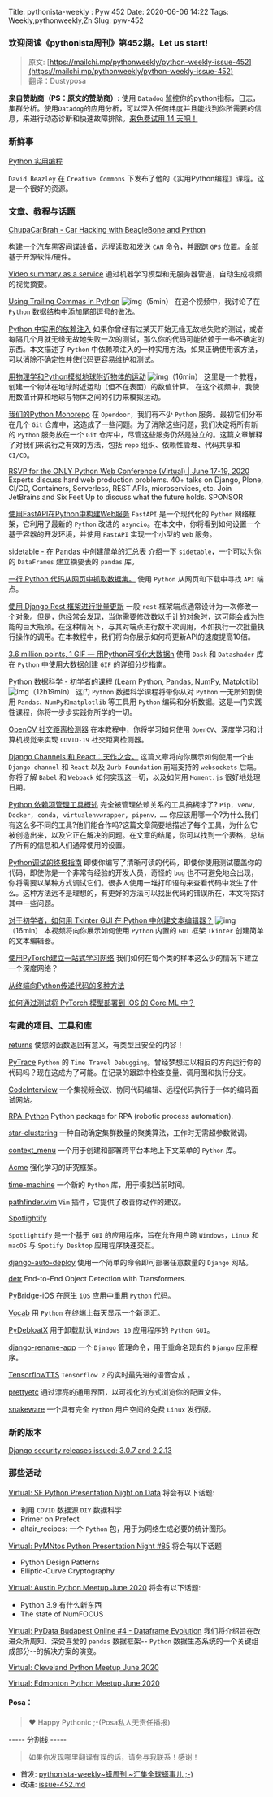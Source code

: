 Title: pythonista-weekly : Pyw 452
Date: 2020-06-06 14:22
Tags: Weekly,pythonweekly,Zh 
Slug: pyw-452

### 欢迎阅读《pythonista周刊》第452期。Let us start!


>原文: [https://mailchi.mp/pythonweekly/python-weekly-issue-452](https://mailchi.mp/pythonweekly/python-weekly-issue-452)  
>翻译：Dustyposa

**来自赞助商（PS：原文的赞助商）:**
使用 `Datadog` 监控你的python指标，日志，集群分析。使用`Datadog`的应用分析，可以深入任何纬度并且能找到你所需要的信息，来进行动态诊断和快速故障排除。[来免费试用 14 天吧！](https://www.datadoghq.com/dg/apm/python-troubleshooting/?utm_source=Advertisement&utm_medium=Advertisement&utm_campaign=PythonWeekly-Troubleshooting)

### 新鲜事

[Python 实用编程](https://dabeaz-course.github.io/practical-python/Notes/Contents)

`David Beazley` 在 `Creative Commons` 下发布了他的《实用Python编程》课程。这是一个很好的资源。

### 文章、教程与话题


[ChupaCarBrah - Car Hacking with BeagleBone and Python](https://www.hackster.io/sacchet/chupacarbrah-car-hacking-with-beaglebone-and-python-18f137)

构建一个汽车黑客间谍设备，远程读取和发送 `CAN` 命令，并跟踪 `GPS` 位置。全部基于开源软件/硬件。

[Video summary as a service](https://github.com/PicardParis/cherry-on-py)
通过机器学习模型和无服务器管道，自动生成视频的视觉摘要。

[Using Trailing Commas in Python](https://www.youtube.com/watch?v=2ct_kO3mCDc) ![img](https://mcusercontent.com/e2e180baf855ac797ef407fc7/images/af76283a-6e65-436c-967a-900427cf6399.png)（5min）
在这个视频中，我讨论了在 `Python` 数据结构中添加尾部逗号的做法。

[Python 中实用的依赖注入](https://hakibenita.com/python-dependency-injection) 
如果你曾经有过某天开始无缘无故地失败的测试，或者每隔几个月就无缘无故地失败一次的测试，那么你的代码可能依赖于一些不确定的东西。本文描述了 `Python` 中依赖项注入的一种实用方法，如果正确使用该方法，可以消除不确定性并使代码更容易维护和测试。

[用物理学和Python模拟地球附近物体的运动](https://www.youtube.com/watch?v=XOASDzIzJg8) ![img](https://mcusercontent.com/e2e180baf855ac797ef407fc7/images/af76283a-6e65-436c-967a-900427cf6399.png)（16min）
这里是一个教程，创建一个物体在地球附近运动（但不在表面）的数值计算。 在这个视频中，我使用数值计算和地球与物体之间的引力来模拟运动。

[我们的Python Monorepo](https://t.co/4JxPlEHhbU)
在 `Opendoor`，我们有不少 `Python` 服务。最初它们分布在几个 `Git` 仓库中，这造成了一些问题。为了消除这些问题，我们决定将所有新的 `Python` 服务放在一个 `Git` 仓库中，尽管这些服务仍然是独立的。这篇文章解释了对我们来说行之有效的方法，包括 `repo` 组织、依赖性管理、代码共享和 `CI/CD`。

[RSVP for the ONLY Python Web Conference (Virtual) | June 17-19, 2020](https://pythonwebconference.com/) 
Experts discuss hard web production problems. 40+ talks on Django, Plone, CI/CD, Containers, Serverless, REST APIs, microservices, etc. Join JetBrains and Six Feet Up to discuss what the future holds. SPONSOR

[使用FastAPI在Python中构建Web服务](https://fedoramagazine.org/use-fastapi-to-build-web-services-in-python/)
`FastAPI` 是一个现代化的 `Python` 网络框架，它利用了最新的 `Python` 改进的 `asyncio`。在本文中，你将看到如何设置一个基于容器的开发环境，并使用 `FastAPI` 实现一个小型的 `web` 服务。

[sidetable - 在 Pandas 中创建简单的汇总表](https://pbpython.com/sidetable.html)
介绍一下 `sidetable`，一个可以为你的 `DataFrames` 建立摘要表的 `pandas` 库。

[一行 Python 代码从网页中抓取数据集。](https://t.co/kq9Uffu80R)
使用 `Python` 从网页和下载中寻找 `API` 端点。

[使用 Django Rest 框架进行批量更新](https://t.co/TPJOxdR1rG) 
一般 `rest` 框架端点通常设计为一次修改一个对象。但是，你经常会发现，当你需要修改数以千计的对象时，这可能会成为性能的巨大瓶颈。在这种情况下，与其对端点进行数千次调用，不如执行一次批量执行操作的调用。在本教程中，我们将向你展示如何将更新API的速度提高10倍。

[3.6 million points, 1 GIF — 用Python可视化大数据n](https://t.co/dr4PwI9h7Z)
使用 `Dask` 和 `Datashader` 库在 `Python` 中使用大数据创建 `GIF` 的详细分步指南。

[Python 数据科学 - 初学者的课程 (Learn Python, Pandas, NumPy, Matplotlib)](https://www.youtube.com/watch?v=LHBE6Q9XlzI) ![img](https://mcusercontent.com/e2e180baf855ac797ef407fc7/images/af76283a-6e65-436c-967a-900427cf6399.png)（12h19min）
这门 `Python` 数据科学课程将带你从对 `Python` 一无所知到使用 `Pandas、NumPy和matplotlib` 等工具用 `Python` 编码和分析数据。这是一门实践性课程，你将一步步实践你所学的一切。

[OpenCV 社交距离检测器](https://www.pyimagesearch.com/2020/06/01/opencv-social-distancing-detector/)
在本教程中，你将学习如何使用 `OpenCV`、深度学习和计算机视觉来实现 `COVID-19` 社交距离检测器。

[Django Channels 和 React：天作之合。](https://www.fullstackdjango.com/post/django-channels-and-react-a-match-made-in-heaven)
这篇文章将向你展示如何使用一个由 `Django channel` 和 `React` 以及 `Zurb Foundation` 前端支持的 `websockets` 后端。你将了解 `Babel` 和 `Webpack` 如何实现这一切，以及如何用 `Moment.js` 很好地处理日期。

[Python 依赖项管理工具概述](https://modelpredict.com/python-dependency-management-tools)
完全被管理依赖关系的工具搞糊涂了? `Pip, venv, Docker, conda, virtualenvwrapper, pipenv，……` 你应该用哪一个?为什么我们有这么多不同的工具?他们能合作吗?这篇文章简要地描述了每个工具，为什么它被创造出来，以及它正在解决的问题。在文章的结尾，你可以找到一个表格，总结了所有的信息和人们通常使用的设置。

[Python调试的终极指南](https://martinheinz.dev/blog/24)
即使你编写了清晰可读的代码，即使你使用测试覆盖你的代码，即使你是一个非常有经验的开发人员，奇怪的 `bug` 也不可避免地会出现，你将需要以某种方式调试它们。很多人使用一堆打印语句来查看代码中发生了什么。这种方法远不是理想的，有更好的方法可以找出代码的错误所在，本文将探讨其中一些问题。

[对于初学者，如何用 Tkinter GUI 在 Python 中创建文本编辑器？](https://www.youtube.com/watch?v=qK41OKaJz4k) ![img](https://mcusercontent.com/e2e180baf855ac797ef407fc7/images/af76283a-6e65-436c-967a-900427cf6399.png)（16min）
本视频将向你展示如何使用 `Python` 内置的 `GUI` 框架 `Tkinter` 创建简单的文本编辑器。

[使用PyTorch建立一站式学习网络](https://t.co/VzSRAiIyjR)
我们如何在每个类的样本这么少的情况下建立一个深度网络？

[从终端向Python传递代码的多种方法](https://snarky.ca/the-many-ways-to-pass-code-to-python-from-the-terminal/)

[如何通过测试将 PyTorch 模型部署到 iOS 的 Core ML 中？](http://www.ml-illustrated.com/2020/05/25/run-pytorch-models-on-ios-with-coreml.html)



### 有趣的项目、工具和库

[returns](https://github.com/dry-python/returns)
使您的函数返回有意义，有类型且安全的内容！

[PyTrace](https://pytrace.com/)
`Python` 的 `Time Travel Debugging`。曾经梦想过以相反的方向运行你的代码吗？现在这成为了可能。在记录的跟踪中检查变量、调用图和执行分支。

[CodeInterview](https://codeinterview.netlify.app/)
一个集视频会议、协同代码编辑、远程代码执行于一体的编码面试网站。

[RPA-Python](https://github.com/tebelorg/RPA-Python)
Python package for RPA (robotic process automation).

[star-clustering](https://github.com/josephius/star-clustering)
一种自动确定集群数量的聚类算法，工作时无需超参数微调。

[context_menu](https://github.com/saleguas/context_menu)
一个用于创建和部署跨平台本地上下文菜单的 `Python` 库。

[Acme](https://github.com/deepmind/acme)
强化学习的研究框架。

[time-machine](https://github.com/adamchainz/time-machine)
一个新的  `Python` 库，用于模拟当前时间。

[pathfinder.vim](https://github.com/AlphaMycelium/pathfinder.vim)
`Vim` 插件，它提供了改善你动作的建议。

[Spotlightify](https://github.com/spotlightify/spotlightify)

`Spotlightify` 是一个基于 `GUI` 的应用程序，旨在允许用户跨 `Windows`，`Linux` 和 `macOS` 与 `Spotify Desktop` 应用程序快速交互。

[django-auto-deploy](https://github.com/jdbit/django-auto-deploy)
使用一个简单的命令即可部署任意数量的 `Django` 网站。

[detr](https://github.com/facebookresearch/detr)
End-to-End Object Detection with Transformers.

[PyBridge-iOS](https://github.com/joaoventura/pybridge-ios)
在原生 `iOS` 应用中重用 `Python` 代码。

[Vocab](https://github.com/itstommi/Vocab)
用 `Python` 在终端上每天显示一个新词汇。

[PyDebloatX](https://github.com/Teraskull/PyDebloatX)
用于卸载默认 `Windows 10` 应用程序的 `Python GUI`。

[django-rename-app](https://github.com/odwyersoftware/django-rename-app)
一个 `Django` 管理命令，用于重命名现有的 `Django` 应用程序。

[TensorflowTTS](https://github.com/dathudeptrai/TensorflowTTS)
`Tensorflow 2` 的实时最先进的语音合成 。

[prettyetc](https://gitlab.com/prettyetc/prettyetc)
通过漂亮的通用界面，以可视化的方式浏览你的配置文件。

[snakeware](https://github.com/joshiemoore/snakeware)
一个具有完全 `Python` 用户空间的免费 `Linux` 发行版。

### 新的版本

[Django security releases issued: 3.0.7 and 2.2.13](https://www.djangoproject.com/weblog/2020/jun/03/security-releases/)



### 那些活动

[Virtual: SF Python Presentation Night on Data](https://www.meetup.com/sfpython/events/xkwxvqybcjbnb/)
将会有以下话题:

- 利用 `COVID` 数据源 `DIY` 数据科学 
- Primer on Prefect
- altair_recipes: 一个 `Python` 包，用于为网络生成必要的统计图形。


[Virtual: PyMNtos Python Presentation Night #85](https://www.meetup.com/PyMNtos-Twin-Cities-Python-User-Group/events/271047663/)
将会有以下话题

- Python Design Patterns
- Elliptic-Curve Cryptography


[Virtual: Austin Python Meetup June 2020](https://www.meetup.com/austinpython/events/lgrbmqybcjbnb/)
将会有以下话题:

- Python 3.9 有什么新东西
- The state of NumFOCUS


[Virtual: PyData Budapest Online #4 - Dataframe Evolution](https://www.meetup.com/PyData-Budapest/events/270866392/)
我们将介绍旨在改进众所周知、深受喜爱的 `pandas` 数据框架-- `Python` 数据生态系统的一个关键组成部分--的解决方案的演变。

[Virtual: Cleveland Python Meetup June 2020](https://www.meetup.com/Cleveland-Area-Python-Interest-Group/events/dnqfsrybcjblb/)

[Virtual: Edmonton Python Meetup June 2020](https://www.meetup.com/startupedmonton/events/dtflxjybcjblb/)

#### Posa：

> ❤️ Happy Pythonic ;-(Posa私人无责任播报)  


----- 分割线 -----

> 如果你发现哪里翻译有误的话，请务与我联系！感谢！




- 首发: [pythonista-weekly~蠎周刊 ~汇集全球蠎事儿 ;-)](http://weekly.pychina.org/python-weekly/pyw-452.html)
- 改进: [issue-452.md](https://github.com/PyChina/weekly/blob/master/content/python-weekly/issue%23452.md)

